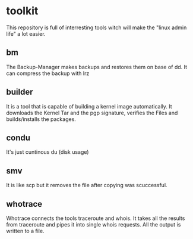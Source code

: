 # toolkit
This repository is full of interresting tools witch will make the "linux admin life" a lot easier.

## bm
The Backup-Manager makes backups and restores them on base of dd. It can compress the backup with lrz

## builder
It is a tool that is capable of building a kernel image automatically. It downloads the Kernel Tar and the pgp signature,
verifies the Files and builds/installs the packages.

## condu
It's just cuntinous du (disk usage)

## smv
It is like scp but it removes the file after copying was scuccessful.

## whotrace
Whotrace connects the tools traceroute and whois. It takes all the results from traceroute and pipes it into single 
whois requests. All the output is written to a file.
